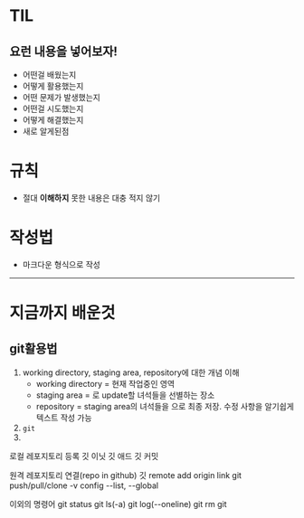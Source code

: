 # TIL
## 요런 내용을 넣어보자!
- 어떤걸 배웠는지
- 어떻게 활용했는지
- 어떤 문제가 발생했는지
- 어떤걸 시도했는지
- 어떻게 해결했는지
- 새로 알게된점
# 규칙
- 절대 **이해하지** 못한 내용은 대충 적지 않기

# 작성법
- 마크다운 형식으로 작성
----

# 지금까지 배운것
## git활용법
1. working directory, staging area, repository에 대한 개념 이해
   - working directory = 현재 작업중인 영역
   - staging area = 로 update할 녀석들을 선별하는 장소
   - repository = staging area의 녀석들을 으로 최종 저장. 수정 사항을 알기쉽게 텍스트 작성 가능
1. `git `
1.

로컬 레포지토리 등록
깃 이닛
깃 애드
깃 커밋

원격 레포지토리 연결(repo in github)
깃 remote add origin link
git push/pull/clone
-v
    config
    --list, --global

이외의 명령어
git status
git ls(-a)
git log(--oneline)
git rm
git 